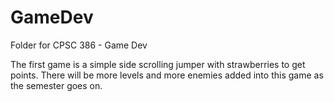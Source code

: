# GameDev

Folder for CPSC 386 - Game Dev

The first game is a simple side scrolling jumper with strawberries to get points. There will be more levels and more enemies added into this game as the semester goes on.
